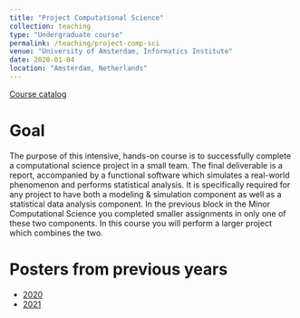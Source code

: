 ```yaml
---
title: "Project Computational Science"
collection: teaching
type: "Undergraduate course"
permalink: /teaching/project-comp-sci
venue: "University of Amsterdam, Informatics Institute"
date: 2020-01-04
location: "Amsterdam, Netherlands"
---
```


[Course catalog](https://studiegids.uva.nl/xmlpages/page/2021-2022/zoek-vak/vak/89334)

Goal
=====

The purpose of this intensive, hands-on course is to successfully complete a computational science project in a small team. The final deliverable is a report, accompanied by a functional software which simulates a real-world phenomenon and performs statistical analysis. It is specifically required for any project to have both a modeling & simulation component as well as a statistical data analysis component. In the previous block in the Minor Computational Science you completed smaller assignments in only one of these two components. In this course you will perform a larger project which combines the two.

Posters from previous years
===========================

* [2020](https://trello.com/b/7Cwz5cG5/project-computational-scienc-2020)
* [2021](https://trello.com/b/dEqi6qXW/project-computational-science-2021)
